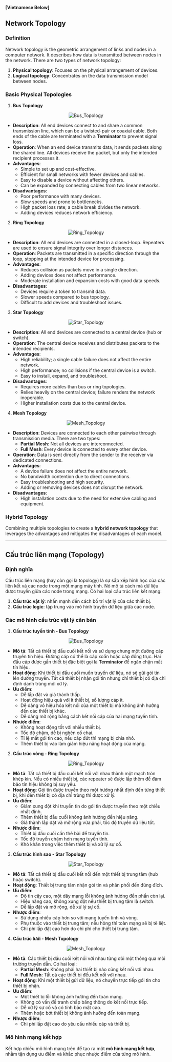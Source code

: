 **[Vietnamese Below]**

## Network Topology

### Definition
Network topology is the geometric arrangement of links and nodes in a computer network. It describes how data is transmitted between nodes in the network. There are two types of network topology:
1. **Physical topology**: Focuses on the physical arrangement of devices.
2. **Logical topology**: Concentrates on the data transmission model between nodes.

### Basic Physical Topologies

1. **Bus Topology**
<p align="center">
  <img src="../image/Chapter3/Bus_Topology.png" alt="Bus_Topology">
</p>


   - **Description**: All end devices connect to and share a common transmission line, which can be a twisted-pair or coaxial cable. Both ends of the cable are terminated with a **Terminator** to prevent signal loss.
   - **Operation**: When an end device transmits data, it sends packets along the shared line. All devices receive the packet, but only the intended recipient processes it.
   - **Advantages**:
     - Simple to set up and cost-effective.
     - Efficient for small networks with fewer devices and cables.
     - Easy to disable a device without affecting others.
     - Can be expanded by connecting cables from two linear networks.
   - **Disadvantages**:
     - Poor performance with many devices.
     - Slow speeds and prone to bottlenecks.
     - High packet loss rate; a cable break divides the network.
     - Adding devices reduces network efficiency.

2. **Ring Topology**
<p align="center">
  <img src="../image/Chapter3/Ring_Topology.png" alt="Ring_Topology">
</p>


   - **Description**: All end devices are connected in a closed-loop. Repeaters are used to ensure signal integrity over longer distances.
   - **Operation**: Packets are transmitted in a specific direction through the loop, stopping at the intended device for processing.
   - **Advantages**:
     - Reduces collision as packets move in a single direction.
     - Adding devices does not affect performance.
     - Moderate installation and expansion costs with good data speeds.
   - **Disadvantages**:
     - Devices require a token to transmit data.
     - Slower speeds compared to bus topology.
     - Difficult to add devices and troubleshoot issues.

3. **Star Topology**
<p align="center">
  <img src="../image/Chapter3/Star_Topology.png" alt="Star_Topology">
</p>


   - **Description**: All end devices are connected to a central device (hub or switch).
   - **Operation**: The central device receives and distributes packets to the intended recipients.
   - **Advantages**:
     - High reliability; a single cable failure does not affect the entire network.
     - High performance; no collisions if the central device is a switch.
     - Easy to install, expand, and troubleshoot.
   - **Disadvantages**:
     - Requires more cables than bus or ring topologies.
     - Relies heavily on the central device; failure renders the network inoperable.
     - Higher installation costs due to the central device.

4. **Mesh Topology**
<p align="center">
  <img src="../image/Chapter3/Mesh_Topology.png" alt="Mesh_Topology">
</p>


   - **Description**: Devices are connected to each other pairwise through transmission media. There are two types:
     - **Partial Mesh**: Not all devices are interconnected.
     - **Full Mesh**: Every device is connected to every other device.
   - **Operation**: Data is sent directly from the sender to the receiver via dedicated connections.
   - **Advantages**:
     - A device failure does not affect the entire network.
     - No bandwidth contention due to direct connections.
     - Easy troubleshooting and high security.
     - Adding or removing devices does not disrupt the network.
   - **Disadvantages**:
     - High installation costs due to the need for extensive cabling and equipment.

### Hybrid Topology
Combining multiple topologies to create a **hybrid network topology** that leverages the advantages and mitigates the disadvantages of each model.

---

## Cấu trúc liên mạng (Topology)

### Định nghĩa
Cấu trúc liên mạng (hay còn gọi là topology) là sự sắp xếp hình học của các liên kết và các node trong một mạng máy tính. Nó mô tả cách mà dữ liệu được truyền giữa các node trong mạng. Có hai loại cấu trúc liên kết mạng: 
1. **Cấu trúc vật lý**: nhấn mạnh đến cách bố trí vật lý của các thiết bị.
2. **Cấu trúc logic**: tập trung vào mô hình truyền dữ liệu giữa các node.

### Các mô hình cấu trúc vật lý căn bản

1. **Cấu trúc tuyến tính - Bus Topology**
<p align="center">
  <img src="../image/Chapter3/Bus_Topology.png" alt="Bus_Topology">
</p>


   - **Mô tả**: Tất cả thiết bị đầu cuối kết nối và sử dụng chung một đường cáp truyền tín hiệu. Đường cáp có thể là cáp xoắn hoặc cáp đồng trục. Hai đầu cáp được gắn thiết bị đặc biệt gọi là **Terminator** để ngăn chặn mất tín hiệu.
   - **Hoạt động**: Khi thiết bị đầu cuối muốn truyền dữ liệu, nó sẽ gửi gói tin lên đường truyền. Tất cả thiết bị nhận gói tin nhưng chỉ thiết bị có địa chỉ định danh trùng mới xử lý.
   - **Ưu điểm**:
     - Dễ lắp đặt và giá thành thấp.
     - Hoạt động hiệu quả với ít thiết bị, số lượng cáp ít.
     - Dễ dàng vô hiệu hóa kết nối của một thiết bị mà không ảnh hưởng đến các thiết bị khác.
     - Dễ dàng mở rộng bằng cách kết nối cáp của hai mạng tuyến tính.
   - **Nhược điểm**:
     - Không hoạt động tốt với nhiều thiết bị.
     - Tốc độ chậm, dễ bị nghẽn cổ chai.
     - Tỉ lệ mất gói tin cao, nếu cáp đứt thì mạng bị chia nhỏ.
     - Thêm thiết bị vào làm giảm hiệu năng hoạt động của mạng.

2. **Cấu trúc vòng - Ring Topology**
<p align="center">
  <img src="../image/Chapter3/Ring_Topology.png" alt="Ring_Topology">
</p>


   - **Mô tả**: Tất cả thiết bị đầu cuối kết nối với nhau thành một mạch tròn khép kín. Nếu có nhiều thiết bị, các repeater sẽ được lắp thêm để đảm bảo tín hiệu không bị suy yếu.
   - **Hoạt động**: Gói tin được truyền theo một hướng nhất định đến từng thiết bị, khi đến thiết bị có địa chỉ trùng thì được xử lý.
   - **Ưu điểm**:
     - Giảm xung đột khi truyền tin do gói tin được truyền theo một chiều nhất định.
     - Thêm thiết bị đầu cuối không ảnh hưởng đến hiệu năng.
     - Giá thành lắp đặt và mở rộng vừa phải, tốc độ truyền dữ liệu tốt.
   - **Nhược điểm**:
     - Thiết bị đầu cuối cần thẻ bài để truyền tin.
     - Tốc độ truyền chậm hơn mạng tuyến tính.
     - Khó khăn trong việc thêm thiết bị và xử lý sự cố.

3. **Cấu trúc hình sao - Star Topology**
<p align="center">
  <img src="../image/Chapter3/Star_Topology.png" alt="Star_Topology">
</p>


   - **Mô tả**: Tất cả thiết bị đầu cuối kết nối đến một thiết bị trung tâm (hub hoặc switch).
   - **Hoạt động**: Thiết bị trung tâm nhận gói tin và phân phối đến đúng đích.
   - **Ưu điểm**:
     - Độ tin cậy cao, một dây mạng lỗi không ảnh hưởng đến phần còn lại.
     - Hiệu năng cao, không xung đột nếu thiết bị trung tâm là switch.
     - Dễ lắp đặt và mở rộng, dễ xử lý sự cố.
   - **Nhược điểm**:
     - Sử dụng nhiều cáp hơn so với mạng tuyến tính và vòng.
     - Phụ thuộc vào thiết bị trung tâm; nếu hỏng thì toàn mạng sẽ bị tê liệt.
     - Chi phí lắp đặt cao hơn do chi phí cho thiết bị trung tâm.

4. **Cấu trúc lưới - Mesh Topology**
<p align="center">
  <img src="../image/Chapter3/Mesh_Topology.png" alt="Mesh_Topology">
</p>


   - **Mô tả**: Các thiết bị đầu cuối kết nối với nhau từng đôi một thông qua môi trường truyền dẫn. Có hai loại: 
     - **Partial Mesh**: Không phải hai thiết bị nào cũng kết nối với nhau.
     - **Full Mesh**: Tất cả các thiết bị đều kết nối với nhau.
   - **Hoạt động**: Khi một thiết bị gửi dữ liệu, nó chuyển trực tiếp gói tin cho thiết bị nhận.
   - **Ưu điểm**:
     - Một thiết bị lỗi không ảnh hưởng đến toàn mạng.
     - Không có vấn đề tranh chấp băng thông do kết nối trực tiếp.
     - Dễ xử lý sự cố và có tính bảo mật cao.
     - Thêm hoặc bớt thiết bị không ảnh hưởng đến toàn mạng.
   - **Nhược điểm**:
     - Chi phí lắp đặt cao do yêu cầu nhiều cáp và thiết bị.

### Mô hình mạng kết hợp
Kết hợp nhiều mô hình mạng trên để tạo ra một **mô hình mạng kết hợp**, nhằm tận dụng ưu điểm và khắc phục nhược điểm của từng mô hình.
